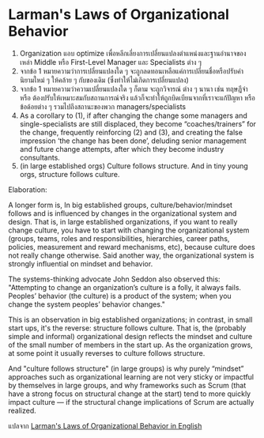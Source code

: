 # Larman's Laws of Organizational Behavior

1. Organization แอบ optimize เพื่อหลีกเลี่ยงการเปลี่ยนแปลงตำแหน่งและฐานอำนาจของเหล่า Middle หรือ First-Level Manager และ Specialists ต่าง ๆ
1. จากข้อ 1 หมายความว่าการเปลี่ยนแปลงใด ๆ จะถูกลดทอนเหลือแค่การเปลี่ยนชื่อหรือปรับคำนิยามใหม่ ๆ ให้คล้าย ๆ กับของเดิม (ซึ่งทำให้ไม่เกิดการเปลี่ยนแปลง)
1. จากข้อ 1 หมายความว่าความเปลี่ยนแปลงใด ๆ ก็ตาม จะถูกวิจารณ์ ต่าง ๆ นานา เช่น ทฤษฎีจ๋า หรือ ต้องปรับให้เหมาะสมกับสถานการณ์จริง แล้วก็จะทำให้ถูกบิดเบียนจากที่เราจะแก้ปัญหา หรือข้อด้อยต่าง ๆ รวมไปถึงสถานะของพวก managers/specialists
1. As a corollary to (1), if after changing the change some managers and single-specialists are still displaced, they become “coaches/trainers” for the change, frequently reinforcing (2) and (3), and creating the false impression ‘the change has been done’, deluding senior management and future change attempts, after which they become industry consultants.
1. (in large established orgs) Culture follows structure. And in tiny young orgs, structure follows culture.

Elaboration:

A longer form is, In big established groups, culture/behavior/mindset follows and is influenced by changes in the organizational system and design. That is, in large established organizations, if you want to really change culture, you have to start with changing the organizational system (groups, teams, roles and responsibilities, hierarchies, career paths, policies, measurement and reward mechanisms, etc), because culture does not really change otherwise. Said another way, the organizational system is strongly influential on mindset and behavior.

The systems-thinking advocate John Seddon also observed this: "Attempting to change an organization’s culture is a folly, it always fails. Peoples’ behavior (the culture) is a product of the system; when you change the system peoples’ behavior changes."

This is an observation in big established organizations; in contrast, in small start ups, it's the reverse: structure follows culture. That is, the (probably simple and informal) organizational design reflects the mindset and culture of the small number of members in the start up. As the organization grows, at some point it usually reverses to culture follows structure.

And "culture follows structure" (in large groups) is why purely “mindset” approaches such as organizational learning are not very sticky or impactful by themselves in large groups, and why frameworks such as Scrum (that have a strong focus on structural change at the start) tend to more quickly impact culture — if the structural change implications of Scrum are actually realized.

แปลจาก [Larman's Laws of Organizational Behavior in English](https://www.craiglarman.com/wiki/index.php?title=Larman%27s_Laws_of_Organizational_Behavior)
